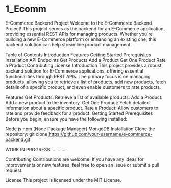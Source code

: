# 1_Ecomm
E-Commerce Backend Project
Welcome to the E-Commerce Backend Project! This project serves as the backend for an E-Commerce application, providing essential REST APIs for managing products. Whether you're building a new E-Commerce platform or enhancing an existing one, this backend solution can help streamline product management.

Table of Contents
Introduction
Features
Getting Started
Prerequisites
Installation
API Endpoints
Get Products
Add a Product
Get One Product
Rate a Product
Contributing
License
Introduction
This project provides a robust backend solution for E-Commerce applications, offering essential functionalities through REST APIs. The primary focus is on managing products, allowing you to retrieve a list of products, add new products, fetch details of a specific product, and even enable customers to rate products.

Features
Get Products: Retrieve a list of available products.
Add a Product: Add a new product to the inventory.
Get One Product: Fetch detailed information about a specific product.
Rate a Product: Allow customers to rate and provide feedback for a product.
Getting Started
Prerequisites
Before you begin, ensure you have the following installed:

Node.js
npm (Node Package Manager)
MongoDB
Installation
Clone the repository:
git clone https://github.com/your-username/e-commerce-backend.git



WORK IN PROGRESS..............




Contributing
Contributions are welcome! If you have any ideas for improvements or new features, feel free to open an issue or submit a pull request.

License
This project is licensed under the MIT License.
